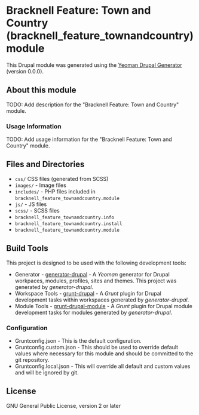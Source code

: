 # Bracknell Feature: Town and Country (bracknell_feature_townandcountry) module

This Drupal module was generated using the
[Yeoman Drupal Generator](https://github.com/CraigGardener/generator-drupal)
(version 0.0.0).

## About this module
TODO: Add description for the "Bracknell Feature: Town and Country" module.

### Usage Information
TODO: Add usage information for the "Bracknell Feature: Town and Country" module.

## Files and Directories
- `css/` CSS files (generated from SCSS)
- `images/` - Image files
- `includes/` - PHP files included in `bracknell_feature_townandcountry.module`
- `js/` - JS files
- `scss/` - SCSS files
- `bracknell_feature_townandcountry.info`
- `bracknell_feature_townandcountry.install`
- `bracknell_feature_townandcountry.module`

## Build Tools
This project is designed to be used with the following development tools:
- Generator -
[generator-drupal](https://github.com/CraigGardener/generator-drupal) -
A *Yeoman* generator for Drupal workpaces, modules, profiles, sites and themes. This project was generated by *generator-drupal*.
- Workspace Tools -
[grunt-drupal](https://github.com/CraigGardener/grunt-drupal) -
A *Grunt* plugin for Drupal development tasks within workspaces generated by *generator-drupal*.
- Module Tools -
[grunt-drupal-module](https://github.com/CraigGardener/grunt-drupal-module) -
A *Grunt* plugin for Drupal module development tasks for modules generated by *generator-drupal*.

### Configuration
- Gruntconfig.json - This is the default configuration.
- Gruntconfig.custom.json - This should be used to override default values where
necessary for this module and should be committed to the git repository.
- Gruntconfig.local.json - This will override all default and custom values and
will be ignored by git.

## License
GNU General Public License, version 2 or later
